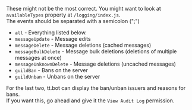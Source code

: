 <!--
Copyright (C) 2021 tt.bot dev team
 
This file is part of tt.bot.
 
tt.bot is free software: you can redistribute it and/or modify
it under the terms of the GNU Affero General Public License as published by
the Free Software Foundation, either version 3 of the License, or
(at your option) any later version.
 
tt.bot is distributed in the hope that it will be useful,
but WITHOUT ANY WARRANTY; without even the implied warranty of
MERCHANTABILITY or FITNESS FOR A PARTICULAR PURPOSE.  See the
GNU Affero General Public License for more details.
 
You should have received a copy of the GNU Affero General Public License
along with tt.bot.  If not, see <http://www.gnu.org/licenses/>.
-->
These might not be the most correct. You might want to look at `availableTypes` property at `/logging/index.js`.  
The events should be separated with a semicolon (";")
- `all` - Everything listed below.
- `messageUpdate` - Message edits
- `messageDelete` - Message deletions (cached messages)
- `messageBulkDelete` - Message bulk deletions (deletions of multiple messages at once)
- `messageUnknownDelete` - Message deletions (uncached messages)
- `guildBan` - Bans on the server
- `guildUnban` - Unbans on the server

For the last two, tt.bot can display the ban/unban issuers and reasons for bans.  
If you want this, go ahead and give it the `View Audit Log` permission.